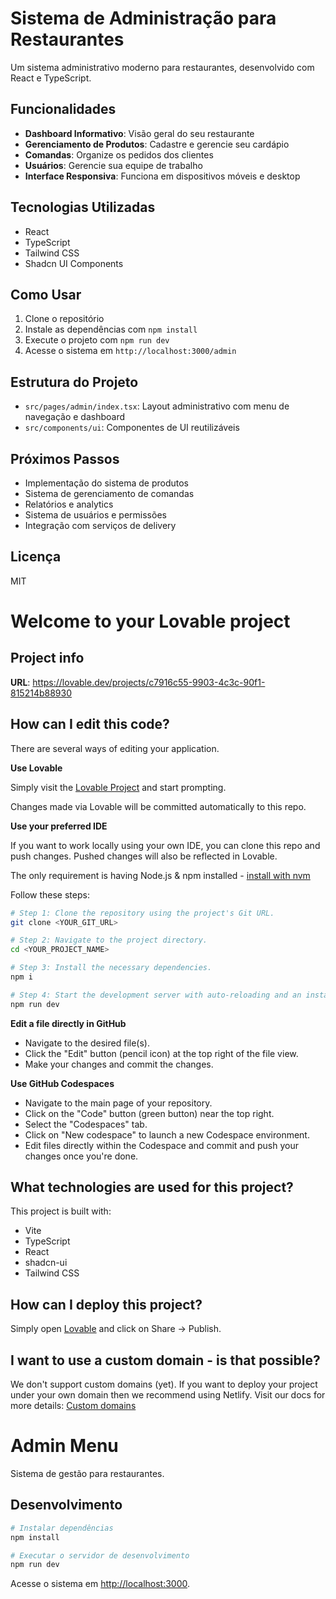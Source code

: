 # Sistema de Administração para Restaurantes

Um sistema administrativo moderno para restaurantes, desenvolvido com React e TypeScript.

## Funcionalidades

- **Dashboard Informativo**: Visão geral do seu restaurante
- **Gerenciamento de Produtos**: Cadastre e gerencie seu cardápio
- **Comandas**: Organize os pedidos dos clientes
- **Usuários**: Gerencie sua equipe de trabalho
- **Interface Responsiva**: Funciona em dispositivos móveis e desktop

## Tecnologias Utilizadas

- React
- TypeScript
- Tailwind CSS
- Shadcn UI Components

## Como Usar

1. Clone o repositório
2. Instale as dependências com `npm install`
3. Execute o projeto com `npm run dev`
4. Acesse o sistema em `http://localhost:3000/admin`

## Estrutura do Projeto

- `src/pages/admin/index.tsx`: Layout administrativo com menu de navegação e dashboard
- `src/components/ui`: Componentes de UI reutilizáveis

## Próximos Passos

- Implementação do sistema de produtos
- Sistema de gerenciamento de comandas
- Relatórios e analytics
- Sistema de usuários e permissões
- Integração com serviços de delivery

## Licença

MIT

# Welcome to your Lovable project

## Project info

**URL**: https://lovable.dev/projects/c7916c55-9903-4c3c-90f1-815214b88930

## How can I edit this code?

There are several ways of editing your application.

**Use Lovable**

Simply visit the [Lovable Project](https://lovable.dev/projects/c7916c55-9903-4c3c-90f1-815214b88930) and start prompting.

Changes made via Lovable will be committed automatically to this repo.

**Use your preferred IDE**

If you want to work locally using your own IDE, you can clone this repo and push changes. Pushed changes will also be reflected in Lovable.

The only requirement is having Node.js & npm installed - [install with nvm](https://github.com/nvm-sh/nvm#installing-and-updating)

Follow these steps:

```sh
# Step 1: Clone the repository using the project's Git URL.
git clone <YOUR_GIT_URL>

# Step 2: Navigate to the project directory.
cd <YOUR_PROJECT_NAME>

# Step 3: Install the necessary dependencies.
npm i

# Step 4: Start the development server with auto-reloading and an instant preview.
npm run dev
```

**Edit a file directly in GitHub**

- Navigate to the desired file(s).
- Click the "Edit" button (pencil icon) at the top right of the file view.
- Make your changes and commit the changes.

**Use GitHub Codespaces**

- Navigate to the main page of your repository.
- Click on the "Code" button (green button) near the top right.
- Select the "Codespaces" tab.
- Click on "New codespace" to launch a new Codespace environment.
- Edit files directly within the Codespace and commit and push your changes once you're done.

## What technologies are used for this project?

This project is built with:

- Vite
- TypeScript
- React
- shadcn-ui
- Tailwind CSS

## How can I deploy this project?

Simply open [Lovable](https://lovable.dev/projects/c7916c55-9903-4c3c-90f1-815214b88930) and click on Share -> Publish.

## I want to use a custom domain - is that possible?

We don't support custom domains (yet). If you want to deploy your project under your own domain then we recommend using Netlify. Visit our docs for more details: [Custom domains](https://docs.lovable.dev/tips-tricks/custom-domain/)

# Admin Menu

Sistema de gestão para restaurantes.

## Desenvolvimento

```bash
# Instalar dependências
npm install

# Executar o servidor de desenvolvimento
npm run dev
```

Acesse o sistema em [http://localhost:3000](http://localhost:3000).
